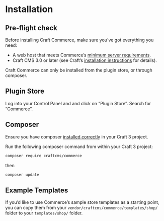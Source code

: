 # Installation

## Pre-flight check

Before installing Craft Commerce, make sure you’ve got everything you need:

* A web host that meets Commerce’s [minimum server requirements](requirements.md).
* Craft CMS 3.0 or later (see Craft’s [installation instructions](https://docs.craftcms.com/v3/installation.html) for details).

Craft Commerce can only be installed from the plugin store, or through composer.

## Plugin Store

Log into your Control Panel and and click on “Plugin Store”. Search for “Commerce”.

## Composer

Ensure you have composer [installed correctly](https://docs.craftcms.com/v3/installation.html#downloading-with-composer) in your Craft 3 project.

Run the following composer command from within your Craft 3 project:

```bash
composer require craftcms/commerce
```
then

```bash
composer update
```

## Example Templates

If you’d like to use Commerce’s sample store templates as a starting point, you can copy them from your `vendor/craftcms/commerce/templates/shop/` folder to your `templates/shop/` folder.
